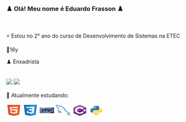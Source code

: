    ### ♟️ Olá! Meu nome é Eduardo Frasson ♟️ 
<br>

⚡ Estou no 2° ano do curso de Desenvolvimento de Sistemas na ETEC <br> 

🚀16y <br> 

♟️ Enxadrista
 <br> <br> 
 <div> 
  <img height="180em" src="https://github-readme-stats.vercel.app/api?username=edufrasson&show_icons=true&theme=dark&include_all_commits=true&count_private=true"/>
  <img height="180em" src="https://github-readme-stats.vercel.app/api/top-langs/?username=edufrasson&layout=compact&langs_count=16&theme=dark"/>
</div>
<br>
🌱 Atualmente estudando:
<br><br>
 <div style="display: inline_block">  
     <img align="center" alt="HTML" height="30" width="40" src="https://raw.githubusercontent.com/devicons/devicon/master/icons/html5/html5-original.svg">
     <img align="center" alt="CSS" height="30" width="40" src="https://raw.githubusercontent.com/devicons/devicon/master/icons/css3/css3-original.svg"> 
     <img align="center" alt="PHP" height="30" width="40" src="https://github.com/devicons/devicon/blob/master/icons/php/php-original.svg">
     <img align="center" alt="MySql" height="30" width="40" src="https://github.com/devicons/devicon/blob/master/icons/mysql/mysql-original.svg">
     <img align="center" alt="CSharp" height="30" width="40" src="https://github.com/devicons/devicon/blob/master/icons/csharp/csharp-original.svg">
     <img align="center" alt="Python" height="30" width="40" src="https://github.com/devicons/devicon/blob/master/icons/python/python-original.svg">
</div>
<br>

